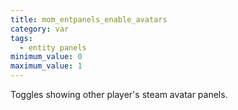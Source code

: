 ```yaml
---
title: mom_entpanels_enable_avatars
category: var
tags:
  - entity panels
minimum_value: 0
maximum_value: 1
---
```


Toggles showing other player's steam avatar panels.